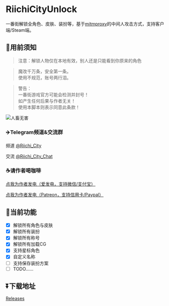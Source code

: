 # RiichiCityUnlock
一番街解锁全角色、皮肤、装扮等，基于[mitmproxy](https://github.com/mitmproxy/mitmproxy)的中间人攻击方式，支持客户端/Steam端。

## 📢用前须知
> 注意：解锁人物仅在本地有效，别人还是只能看到你原来的角色  
  
> 魔改千万条，安全第一条。<br />使用不规范，账号两行泪。
  
> 警告：<br />一番街游戏官方可能会检测并封号！<br />如产生任何后果与作者无关！<br />使用本脚本则表示同意此条款！

![人畜无害](https://hbimg.huaban.com/fbf520dd2ff8b5c1ca40b6bab6279ceeb498533a86c07-80kWzq_fw658)  

### ✈️Telegram频道&交流群
频道 [@Riichi_City](https://t.me/Riichi_City)

交流 [@Riichi_City_Chat](https://t.me/Riichi_City_Chat)

### ☕请作者喝咖啡
[点我为作者发电（爱发电，支持微信/支付宝）](https://afdian.com/a/Avenshy)

[点我为作者发电（Patreon，支持信用卡/Paypal）](https://patreon.com/Avenshy)

## 🥰当前功能
- [x] 解锁所有角色与皮肤
- [x] 解锁所有装扮
- [x] 解锁所有称号
- [x] 解锁所有加载CG
- [x] 支持星标角色
- [x] 自定义名称
- [ ] 支持保存装扮方案
- [ ] TODO……

## ⏬下载地址
[Releases](https://github.com/Avenshy/RiichiCityUnlock/releases/latest) 

